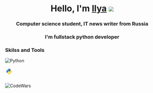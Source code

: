 <h1 align="center">Hello, I'm <a href="https://daniilshat.ru/" target="_blank">Ilya</a> 
<img src="https://github.com/blackcater/blackcater/raw/main/images/Hi.gif" height="32"/></h1>
<h3 align="center">Computer science student, IT news writer from Russia</h3>

<h3 align="center">I'm fullstack python developer</h3>

### Skilss and Tools

![Python](https://img.shields.io/badge/-Python-<3A3845>)

<img align="left" alt="PYTHON" width="26px" src="https://raw.githubusercontent.com/github/explore/80688e429a7d4ef2fca1e82350fe8e3517d3494d/topics/python/python.png"/>

<br />
<br />
<br />

<img align="left" alt="CodeWars" width="320px" src="https://www.codewars.com/users/ilyazm/badges/large" />
